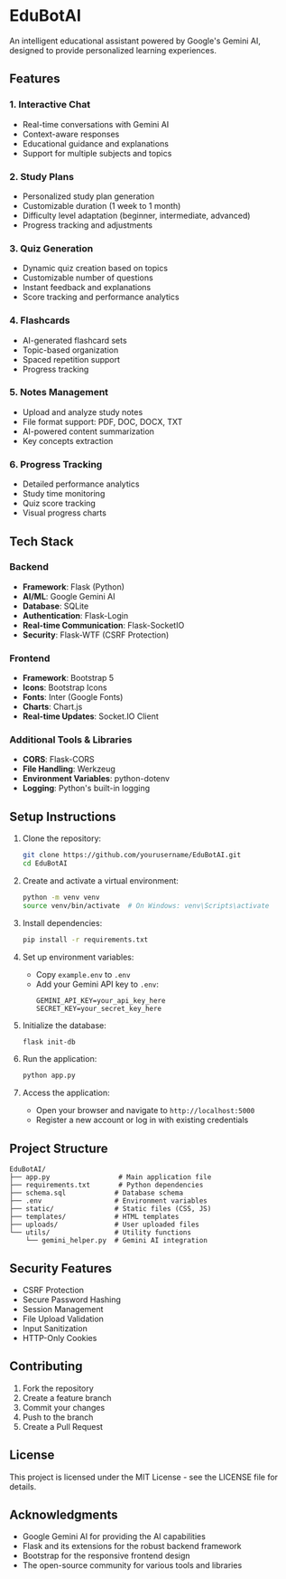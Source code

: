 # EduBotAI

An intelligent educational assistant powered by Google's Gemini AI, designed to provide personalized learning experiences.

## Features

### 1. Interactive Chat
- Real-time conversations with Gemini AI
- Context-aware responses
- Educational guidance and explanations
- Support for multiple subjects and topics

### 2. Study Plans
- Personalized study plan generation
- Customizable duration (1 week to 1 month)
- Difficulty level adaptation (beginner, intermediate, advanced)
- Progress tracking and adjustments

### 3. Quiz Generation
- Dynamic quiz creation based on topics
- Customizable number of questions
- Instant feedback and explanations
- Score tracking and performance analytics

### 4. Flashcards
- AI-generated flashcard sets
- Topic-based organization
- Spaced repetition support
- Progress tracking

### 5. Notes Management
- Upload and analyze study notes
- File format support: PDF, DOC, DOCX, TXT
- AI-powered content summarization
- Key concepts extraction

### 6. Progress Tracking
- Detailed performance analytics
- Study time monitoring
- Quiz score tracking
- Visual progress charts

## Tech Stack

### Backend
- **Framework**: Flask (Python)
- **AI/ML**: Google Gemini AI
- **Database**: SQLite
- **Authentication**: Flask-Login
- **Real-time Communication**: Flask-SocketIO
- **Security**: Flask-WTF (CSRF Protection)

### Frontend
- **Framework**: Bootstrap 5
- **Icons**: Bootstrap Icons
- **Fonts**: Inter (Google Fonts)
- **Charts**: Chart.js
- **Real-time Updates**: Socket.IO Client

### Additional Tools & Libraries
- **CORS**: Flask-CORS
- **File Handling**: Werkzeug
- **Environment Variables**: python-dotenv
- **Logging**: Python's built-in logging

## Setup Instructions

1. Clone the repository:
   ```bash
   git clone https://github.com/yourusername/EduBotAI.git
   cd EduBotAI
   ```

2. Create and activate a virtual environment:
   ```bash
   python -m venv venv
   source venv/bin/activate  # On Windows: venv\Scripts\activate
   ```

3. Install dependencies:
   ```bash
   pip install -r requirements.txt
   ```

4. Set up environment variables:
   - Copy `example.env` to `.env`
   - Add your Gemini API key to `.env`:
     ```
     GEMINI_API_KEY=your_api_key_here
     SECRET_KEY=your_secret_key_here
     ```

5. Initialize the database:
   ```bash
   flask init-db
   ```

6. Run the application:
   ```bash
   python app.py
   ```

7. Access the application:
   - Open your browser and navigate to `http://localhost:5000`
   - Register a new account or log in with existing credentials

## Project Structure

```
EduBotAI/
├── app.py                 # Main application file
├── requirements.txt       # Python dependencies
├── schema.sql            # Database schema
├── .env                  # Environment variables
├── static/               # Static files (CSS, JS)
├── templates/            # HTML templates
├── uploads/              # User uploaded files
└── utils/                # Utility functions
    └── gemini_helper.py  # Gemini AI integration
```

## Security Features

- CSRF Protection
- Secure Password Hashing
- Session Management
- File Upload Validation
- Input Sanitization
- HTTP-Only Cookies

## Contributing

1. Fork the repository
2. Create a feature branch
3. Commit your changes
4. Push to the branch
5. Create a Pull Request

## License

This project is licensed under the MIT License - see the LICENSE file for details.

## Acknowledgments

- Google Gemini AI for providing the AI capabilities
- Flask and its extensions for the robust backend framework
- Bootstrap for the responsive frontend design
- The open-source community for various tools and libraries
